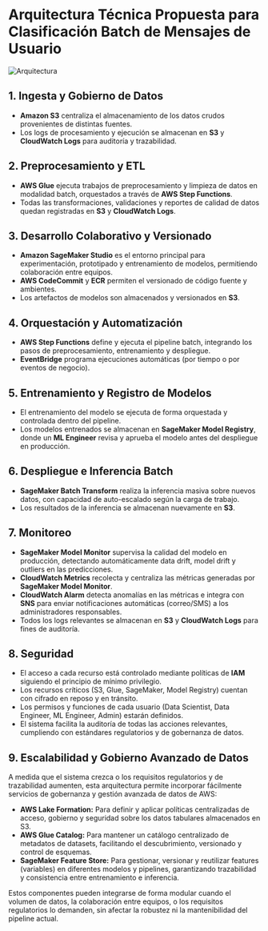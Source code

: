 
# Arquitectura Técnica Propuesta para Clasificación Batch de Mensajes de Usuario
![Arquitectura](Arquitectura_NLP.png)

## **1. Ingesta y Gobierno de Datos**

* **Amazon S3** centraliza el almacenamiento de los datos crudos provenientes de distintas fuentes.
* Los logs de procesamiento y ejecución se almacenan en **S3** y **CloudWatch Logs** para auditoría y trazabilidad.

## **2. Preprocesamiento y ETL**

* **AWS Glue** ejecuta trabajos de preprocesamiento y limpieza de datos en modalidad batch, orquestados a través de  **AWS Step Functions**.
* Todas las transformaciones, validaciones y reportes de calidad de datos quedan registradas en **S3** y **CloudWatch Logs**.

## **3. Desarrollo Colaborativo y Versionado**

* **Amazon SageMaker Studio** es el entorno principal para experimentación, prototipado y entrenamiento de modelos, permitiendo colaboración entre equipos.
* **AWS CodeCommit** y **ECR** permiten el versionado de código fuente y ambientes.
* Los artefactos de modelos son almacenados y versionados en **S3**.

## **4. Orquestación y Automatización**

* **AWS Step Functions** define y ejecuta el pipeline batch, integrando los pasos de preprocesamiento, entrenamiento y despliegue.
* **EventBridge** programa ejecuciones automáticas (por tiempo o por eventos de negocio).

## **5. Entrenamiento y Registro de Modelos**

* El entrenamiento del modelo se ejecuta de forma orquestada y controlada dentro del pipeline.
* Los modelos entrenados se almacenan en  **SageMaker Model Registry**, donde un **ML Engineer** revisa y aprueba el modelo antes del despliegue en producción.

## **6. Despliegue e Inferencia Batch**

* **SageMaker Batch Transform** realiza la inferencia masiva sobre nuevos datos, con capacidad de auto-escalado según la carga de trabajo.
* Los resultados de la inferencia se almacenan nuevamente en **S3**.

## **7. Monitoreo**

* **SageMaker Model Monitor** supervisa la calidad del modelo en producción, detectando automáticamente data drift, model drift y outliers en las predicciones.
* **CloudWatch Metrics** recolecta y centraliza las métricas generadas por **SageMaker Model Monitor**.
* **CloudWatch Alarm** detecta anomalías en las métricas e integra con **SNS** para enviar notificaciones automáticas (correo/SMS) a los administradores responsables.
* Todos los logs relevantes se almacenan en **S3** y **CloudWatch Logs** para fines de auditoría.

## **8. Seguridad** 

* El acceso a cada recurso está controlado mediante políticas de **IAM** siguiendo el principio de mínimo privilegio.
* Los recursos críticos (S3, Glue, SageMaker, Model Registry) cuentan con cifrado en reposo y en tránsito.
* Los permisos y funciones de cada usuario (Data Scientist, Data Engineer, ML Engineer, Admin) estarán definidos.
* El sistema facilita la auditoría de todas las acciones relevantes, cumpliendo con estándares regulatorios y de gobernanza de datos.

## 9. Escalabilidad y Gobierno Avanzado de Datos

A medida que el sistema crezca o los requisitos regulatorios y de trazabilidad aumenten, esta arquitectura permite incorporar fácilmente servicios de gobernanza y gestión avanzada de datos de AWS:

* **AWS Lake Formation:** Para definir y aplicar políticas centralizadas de acceso, gobierno y seguridad sobre los datos tabulares almacenados en S3.
* **AWS Glue Catalog:** Para mantener un catálogo centralizado de metadatos de datasets, facilitando el descubrimiento, versionado y control de esquemas.
* **SageMaker Feature Store:** Para gestionar, versionar y reutilizar features (variables) en diferentes modelos y pipelines, garantizando trazabilidad y consistencia entre entrenamiento e inferencia.

Estos componentes pueden integrarse de forma modular cuando el volumen de datos, la colaboración entre equipos, o los requisitos regulatorios lo demanden, sin afectar la robustez ni la mantenibilidad del pipeline actual.
